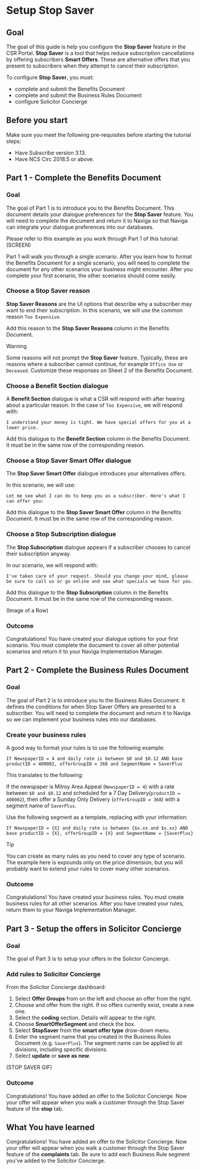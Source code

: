 # Setup Stop Saver

## Goal

The goal of this guide is help you configure the **Stop Saver** feature in the CSR Portal. **Stop Saver** is a tool that helps reduce subscription cancellations by offering subscribers **Smart Offers**. These are alternative offers that you present to subscribers when they attempt to cancel their subscription.

To configure **Stop Saver**, you must:

- complete and submit the Benefits Document
- complete and submit the Business Rules Document
- configure Solicitor Concierge

## Before you start

Make sure you meet the following pre-requisites before starting the tutorial steps:

- Have Subscribe version 3.13.
- Have NCS Circ 2018.5 or above.

## Part 1 - Complete the Benefits Document

### Goal

The goal of Part 1 is to introduce you to the Benefits Document.
This document details your dialogue preferences for the **Stop Saver** feature.
You will need to complete the document and return it to Naviga so that Naviga can integrate your dialogue preferences into our databases.

Please refer to this example as you work through Part 1 of this tutorial:
(SCREEN)

Part 1 will walk you through a single scenario.
After you learn how to format the Benefits Document for a single scenario, you will need to complete the document for any other scenarios your business might encounter.
After you complete your first scenario, the other scenarios should come easily.

### Choose a Stop Saver reason

**Stop Saver Reasons** are the UI options that describe why a subscriber may want to end their subscription.
In this scenario, we will use the common reason `Too Expensive`.

Add this reason to the **Stop Saver Reasons** column in the Benefits Document.

> [!Warning]
> Some reasons will not prompt the **Stop Saver** feature.
> Typically, these are reasons where a subscriber cannot continue, for example `Office Use` or `Deceased`. Customize these responses on Sheet 2 of the Benefits Document.

### Choose a Benefit Section dialogue

A **Benefit Section** dialogue is what a CSR will respond with after hearing about a particular reason.
In the case of `Too Expensive`, we will respond with:

```I understand your money is tight. We have special offers for you at a lower price.```

Add this dialogue to the **Benefit Section** column in the Benefits Document. It must be in the same row of the corresponding reason.

### Choose a Stop Saver Smart Offer dialogue

The **Stop Saver Smart Offer** dialogue introduces your alternatives offers.

In this scenario, we will use:

```Let me see what I can do to keep you as a subscriber. Here's what I can offer you:```

Add this dialogue to the **Stop Saver Smart Offer** column in the Benefits Document. It must be in the same row of the corresponding reason.

### Choose a Stop Subscription dialogue

The **Stop Subscription** dialogue appears if a subscriber chooses to cancel their subscription anyway.

In our scenario, we will respond with:

```I've taken care of your request. Should you change your mind, please be sure to call us or go online and see what specials we have for you.```

Add this dialogue to the **Stop Subscription** column in the Benefits Document. It must be in the same row of the corresponding reason.

(Image of a Row)

### Outcome

Congratulations! You have created your dialogue options for your first scenario. You must complete the document to cover all other potential scenarios and return it to your Naviga Implementation Manager.

## Part 2 - Complete the Business Rules Document

### Goal

The goal of Part 2 is to introduce you to the Business Rules Document. It defines the conditions for when Stop Saver Offers are presented to a subscriber. You will need to complete the document and return it to Naviga so we can implement your business rules into our databases.

### Create your business rules

A good way to format your rules is to use the following example:

`If NewspaperID = 4 and daily rate is between $0 and $0.12 AND base productID = 400002, offerGroupID = 368 and SegmentName = SaverPlus`

This translates to the following:

If the newspaper is Milroy Area Appeal (`NewspaperID = 4`) with a rate between `$0 and $0.12` and scheduled for a 7 Day Delivery(`productID = 400002`), then offer a Sunday Only Delivery (`offerGroupID = 368`) with a segment name of `SaverPlus`.

Use the following segment as a template, replacing with your information:

`If NewspaperID = {X} and daily rate is between {$x.xx and $x.xx} AND base productID = {X}, offerGroupID = {X} and SegmentName = {SaverPlus}`

> [!Tip]
> You can create as many rules as you need to cover any type of scenario. The example here is expounds only on the price dimension, but you will probably want to extend your rules to cover many other scenarios. 

### Outcome

Congratulations! You have created your business rules. You must create business rules for all other scenarios. After you have created your rules, return them to your Naviga Implementation Manager.

## Part 3 - Setup the offers in Solicitor Concierge

### Goal

The goal of Part 3 is to setup your offers in the Solictor Concierge.

### Add rules to Solicitor Concierge

From the Solicitor Concierge dashboard:

1. Select **Offer Groups** from on the left and choose an offer from the right. 
2. Choose and offer from the right. If no offers currently exist, create a new one.
3. Select the **coding** section.  Details will appear to the right.
4. Choose **SmartOfferSegment** and check the box. 
5. Select **StopSaver** from the **smart offer type** drow-down menu.
6. Enter the segment name that you created in the Business Rules Document (e.g. `SaverPlus`). The segment name can be applied to all divisions, including specific divisions.
7. Select **update** or **save as new**.

(STOP SAVER GIF)

### Outcome

Congratulations! You have added an offer to the Solicitor Concierge. Now your offer will appear when you walk a customer through the Stop Saver feature of the **stop** tab.

## What You have learned

Congratulations! You have added an offer to the Solicitor Concierge. Now your offer will appear when you walk a customer through the Stop Saver feature of the **complaints** tab. Be sure to add each Business Rule segment you've added to the Solicitor Concierge.